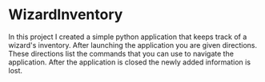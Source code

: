 # WizardInventory
In this project I created a simple python application that keeps track of a wizard's inventory.
After launching the application you are given directions.
These directions list the commands that you can use to navigate the application.
After the application is closed the newly added information is lost.
